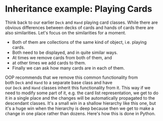 # Inheritance example: Playing Cards

Think back to our earlier `Deck` and `Hand` playing card classes. While
there are obvious differences between decks of cards and hands of cards
there are also similarities. Let's focus on the similarities for a
moment.

-   Both of them are collections of the same kind of object, i.e.
    playing cards.
-   Both need to be displayed, and in quite similar ways.
-   At times we remove cards from both of them, and
-   at other times we add cards to them.
-   Finally we can ask how many cards are in each of them.

OOP recommends that we remove this common functionality from
both `Deck` and `Hand` to a separate base class and have
our `Deck` and `Hand` classes inherit this functionality from it. This
way if we need to modify some part of it, e.g. the card list
representation, we get to do it in a single place and the changes will
be automatically propagated to the descendant classes. It's a small win
in a shallow hierarchy like this one, but it's a huge win when the
hierarchy is deep because then we get to make a change in one place
rather than dozens. Here's how this is done in Python.
